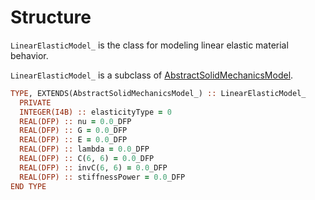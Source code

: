 # Structure

`LinearElasticModel_` is the class for modeling linear elastic material behavior.

`LinearElasticModel_` is a subclass of [AbstractSolidMechanicsModel](../AbstractSolidMechanicsModel).

```fortran
TYPE, EXTENDS(AbstractSolidMechanicsModel_) :: LinearElasticModel_
  PRIVATE
  INTEGER(I4B) :: elasticityType = 0
  REAL(DFP) :: nu = 0.0_DFP
  REAL(DFP) :: G = 0.0_DFP
  REAL(DFP) :: E = 0.0_DFP
  REAL(DFP) :: lambda = 0.0_DFP
  REAL(DFP) :: C(6, 6) = 0.0_DFP
  REAL(DFP) :: invC(6, 6) = 0.0_DFP
  REAL(DFP) :: stiffnessPower = 0.0_DFP
END TYPE
```

